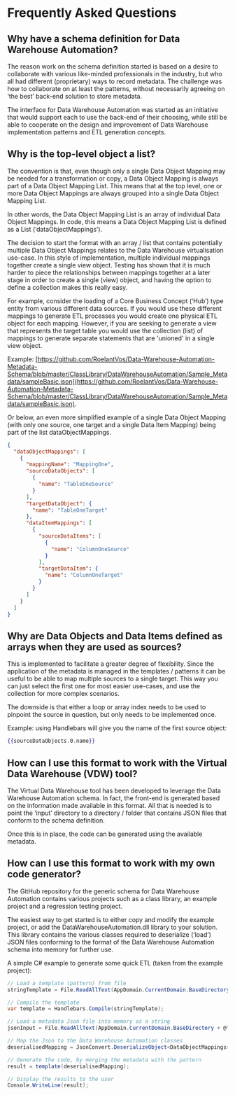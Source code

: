 # Frequently Asked Questions

## Why have a schema definition for Data Warehouse Automation?

The reason work on the schema definition started is based on a desire to collaborate with various like-minded professionals in the industry, but who all had different (proprietary) ways to record metadata. The challenge was how to collaborate on at least the patterns, without necessarily agreeing on ‘the best’ back-end solution to store metadata.

The interface for Data Warehouse Automation was started as an initiative that would support each to use the back-end of their choosing, while still be able to cooperate on the design and improvement of Data Warehouse implementation patterns and ETL generation concepts.

## Why is the top-level object a list?

The convention is that, even though only a single Data Object Mapping may be needed for a transformation or copy, a Data Object Mapping is always part of a Data Object Mapping List. This means that at the top level, one or more Data Object Mappings are always grouped into a single Data Object Mapping List.

In other words, the Data Object Mapping List is an array of individual Data Object Mappings. In code, this means a Data Object Mapping List is defined as a List (‘dataObjectMappings’).

The decision to start the format with an array / list that contains potentially multiple Data Object Mappings relates to the Data Warehouse virtualisation use-case. In this style of implementation, multiple individual mappings together create a single view object. Testing has shown that it is much harder to piece the relationships between mappings together at a later stage in order to create a single (view) object, and having the option to define a collection makes this really easy.

For example, consider the loading of a Core Business Concept (‘Hub’) type entity from various different data sources. If you would use these different mappings to generate ETL processes you would create one physical ETL object for each mapping. However, if you are seeking to generate a view that represents the target table you would use the collection (list) of mappings to generate separate statements that are 'unioned' in a single view object.

Example: [https://github.com/RoelantVos/Data-Warehouse-Automation-Metadata-Schema/blob/master/ClassLibrary/DataWarehouseAutomation/Sample_Metadata/sampleBasic.json](https://github.com/RoelantVos/Data-Warehouse-Automation-Metadata-Schema/blob/master/ClassLibrary/DataWarehouseAutomation/Sample_Metadata/sampleBasic.json).

Or below, an even more simplified example of a single Data Object Mapping (with only one source, one target and a single Data Item Mapping) being part of the list dataObjectMappings.

```json
{
  "dataObjectMappings": [
    {
      "mappingName": "MappingOne",
      "sourceDataObjects": [
        {
          "name": "TableOneSource"
        }
      ],
      "targetDataObject": {
        "name": "TableOneTarget"
      },
      "dataItemMappings": [
        {
          "sourceDataItems": [
            {
              "name": "ColumnOneSource"
            }
          ],
          "targetDataItem": {
            "name": "ColumnOneTarget"
          }
        }
      ]
    }
  ]
}
```

## Why are Data Objects and Data Items defined as arrays when they are used as sources?

This is implemented to facilitate a greater degree of flexibility. Since the application of the metadata is managed in the templates / patterns it can be useful to be able to map multiple sources to a single target. This way you can just select the first one for most easier use-cases, and use the collection for more complex scenarios.

The downside is that either a loop or array index needs to be used to pinpoint the source in question, but only needs to be implemented once.

Example: using Handlebars will give you the name of the first source object:

```handlebars
{{sourceDataObjects.0.name}}
```

## How can I use this format to work with the Virtual Data Warehouse (VDW) tool?

The Virtual Data Warehouse tool has been developed to leverage the Data Warehouse Automation schema. In fact, the front-end is generated based on the information made available in this format. All that is needed is to point the ‘input’ directory to a directory / folder that contains JSON files that conform to the schema definition.

Once this is in place, the code can be generated using the available metadata.

## How can I use this format to work with my own code generator?

The GitHub repository for the generic schema for Data Warehouse Automation contains various projects such as a class library, an example project and a regression testing project.

The easiest way to get started is to either copy and modify the example project, or add the DataWarehouseAutomation.dll library to your solution. This library contains the various classes required to deserialize (‘load’) JSON files conforming to the format of the Data Warehouse Automation schema into memory for further use.

A simple C# example to generate some quick ETL (taken from the example project):

```cs
// Load a template (pattern) from file
stringTemplate = File.ReadAllText(AppDomain.CurrentDomain.BaseDirectory + @"..\\..\\TemplateSampleBasic.handlebars");

// Compile the template
var template = Handlebars.Compile(stringTemplate);

// Load a metadata Json file into memory as a string
jsonInput = File.ReadAllText(AppDomain.CurrentDomain.BaseDirectory + @"..\\..\\sampleBasic.json");

// Map the Json to the Data Warehouse Automation classes
deserialisedMapping = JsonConvert.DeserializeObject<DataObjectMappings>(jsonInput);

// Generate the code, by merging the metadata with the pattern
result = template(deserialisedMapping);

// Display the results to the user
Console.WriteLine(result);
```
